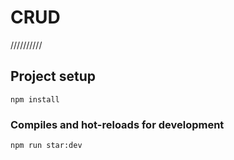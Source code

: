 # CRUD
//////////

## Project setup
```
npm install
```

### Compiles and hot-reloads for development
```
npm run star:dev
